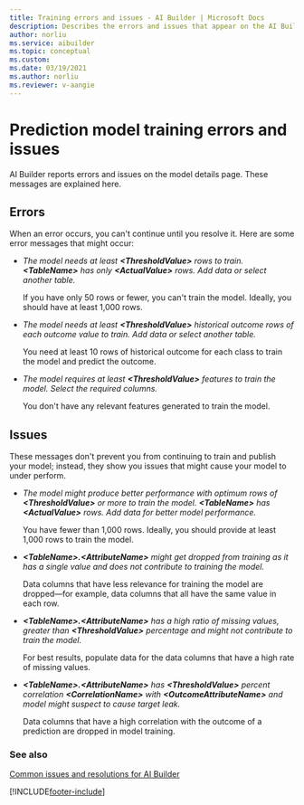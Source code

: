 ```yaml
---
title: Training errors and issues - AI Builder | Microsoft Docs
description: Describes the errors and issues that appear on the AI Builder prediction model details page
author: norliu
ms.service: aibuilder
ms.topic: conceptual
ms.custom: 
ms.date: 03/19/2021
ms.author: norliu
ms.reviewer: v-aangie
---
```


# Prediction model training errors and issues

AI Builder reports errors and issues on the model details page. These messages are explained here.

## Errors

When an error occurs, you can't continue until you resolve it. Here are some error messages that might occur:

- *The model needs at least **\<ThresholdValue>** rows to train. **\<TableName>** has only **\<ActualValue>** rows. Add data or select another table.*

    If you have only 50 rows or fewer, you can't train the model. Ideally, you should have at least 1,000 rows.

- *The model needs at least **\<ThresholdValue>** historical outcome rows of each outcome value to train. Add data or select another table.*

    You need at least 10 rows of historical outcome for each class to train the model and predict the outcome.

- *The model requires at least **\<ThresholdValue>** features to train the model. Select the required columns.*

    You don't have any relevant features generated to train the model.

## Issues

These messages don't prevent you from continuing to train and publish your model; instead, they show you issues that might cause your model to under perform.

- *The model might produce better performance with optimum rows of **\<ThresholdValue>** or more to train the model. **\<TableName>** has **\<ActualValue>** rows. Add data for better model performance.*

    You have fewer than 1,000 rows. Ideally, you should provide at least 1,000 rows to train the model.

- ***\<TableName>.\<AttributeName>** might get dropped from training as it has a single value and does not contribute to training the model.*

    Data columns that have less relevance for training the model are dropped&mdash;for example, data columns that all have the same value in each row.

- ***\<TableName>.\<AttributeName>** has a high ratio of missing values, greater than **\<ThresholdValue>** percentage and might not contribute to train the model.*

    For best results, populate data for the data columns that have a high rate of missing values.

- ***\<TableName>.\<AttributeName>** has **\<ThresholdValue>** percent correlation **\<CorrelationName>** with **\<OutcomeAttributeName>** and model might suspect to cause target leak.*

    Data columns that have a high correlation with the outcome of a prediction are dropped in model training.

### See also

[Common issues and resolutions for AI Builder](common-issues.md)


[!INCLUDE[footer-include](includes/footer-banner.md)]